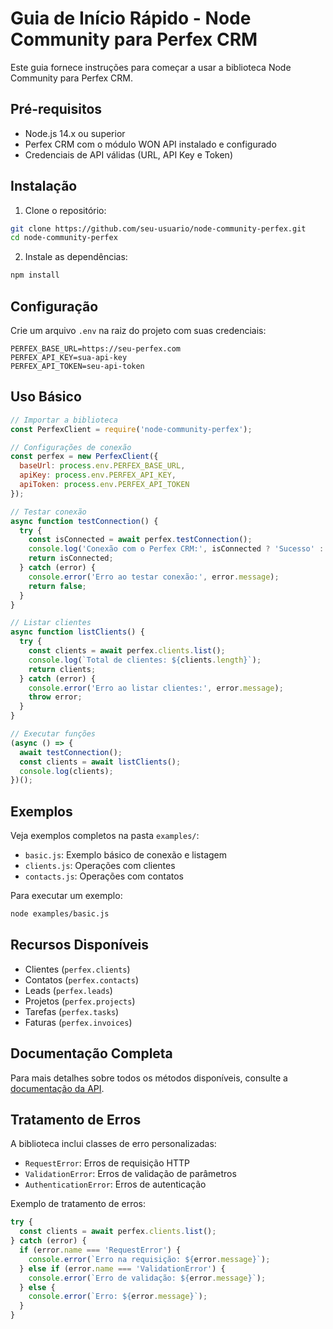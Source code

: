 # Guia de Início Rápido - Node Community para Perfex CRM

Este guia fornece instruções para começar a usar a biblioteca Node Community para Perfex CRM.

## Pré-requisitos

- Node.js 14.x ou superior
- Perfex CRM com o módulo WON API instalado e configurado
- Credenciais de API válidas (URL, API Key e Token)

## Instalação

1. Clone o repositório:

```bash
git clone https://github.com/seu-usuario/node-community-perfex.git
cd node-community-perfex
```

2. Instale as dependências:

```bash
npm install
```

## Configuração

Crie um arquivo `.env` na raiz do projeto com suas credenciais:

```
PERFEX_BASE_URL=https://seu-perfex.com
PERFEX_API_KEY=sua-api-key
PERFEX_API_TOKEN=seu-api-token
```

## Uso Básico

```javascript
// Importar a biblioteca
const PerfexClient = require('node-community-perfex');

// Configurações de conexão
const perfex = new PerfexClient({
  baseUrl: process.env.PERFEX_BASE_URL,
  apiKey: process.env.PERFEX_API_KEY,
  apiToken: process.env.PERFEX_API_TOKEN
});

// Testar conexão
async function testConnection() {
  try {
    const isConnected = await perfex.testConnection();
    console.log('Conexão com o Perfex CRM:', isConnected ? 'Sucesso' : 'Falha');
    return isConnected;
  } catch (error) {
    console.error('Erro ao testar conexão:', error.message);
    return false;
  }
}

// Listar clientes
async function listClients() {
  try {
    const clients = await perfex.clients.list();
    console.log(`Total de clientes: ${clients.length}`);
    return clients;
  } catch (error) {
    console.error('Erro ao listar clientes:', error.message);
    throw error;
  }
}

// Executar funções
(async () => {
  await testConnection();
  const clients = await listClients();
  console.log(clients);
})();
```

## Exemplos

Veja exemplos completos na pasta `examples/`:

- `basic.js`: Exemplo básico de conexão e listagem
- `clients.js`: Operações com clientes
- `contacts.js`: Operações com contatos

Para executar um exemplo:

```bash
node examples/basic.js
```

## Recursos Disponíveis

- Clientes (`perfex.clients`)
- Contatos (`perfex.contacts`)
- Leads (`perfex.leads`)
- Projetos (`perfex.projects`)
- Tarefas (`perfex.tasks`)
- Faturas (`perfex.invoices`)

## Documentação Completa

Para mais detalhes sobre todos os métodos disponíveis, consulte a [documentação da API](api.md).

## Tratamento de Erros

A biblioteca inclui classes de erro personalizadas:

- `RequestError`: Erros de requisição HTTP
- `ValidationError`: Erros de validação de parâmetros
- `AuthenticationError`: Erros de autenticação

Exemplo de tratamento de erros:

```javascript
try {
  const clients = await perfex.clients.list();
} catch (error) {
  if (error.name === 'RequestError') {
    console.error(`Erro na requisição: ${error.message}`);
  } else if (error.name === 'ValidationError') {
    console.error(`Erro de validação: ${error.message}`);
  } else {
    console.error(`Erro: ${error.message}`);
  }
}
```
